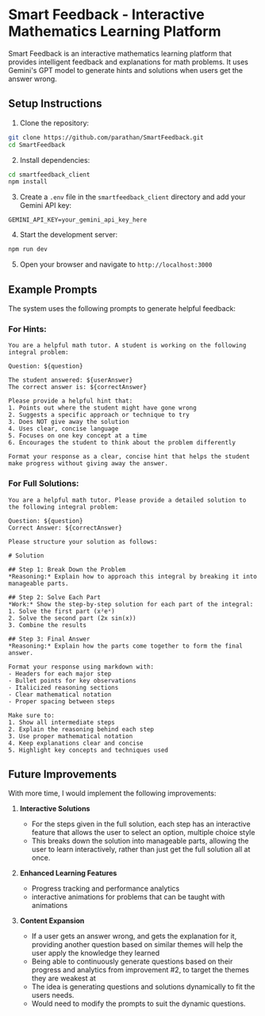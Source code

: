 # Smart Feedback - Interactive Mathematics Learning Platform

Smart Feedback is an interactive mathematics learning platform that provides intelligent feedback and explanations for math problems. It uses Gemini's GPT model to generate hints and solutions when users get the answer wrong.

## Setup Instructions

1. Clone the repository:
```bash
git clone https://github.com/parathan/SmartFeedback.git
cd SmartFeedback
```

2. Install dependencies:
```bash
cd smartfeedback_client
npm install
```

3. Create a `.env` file in the `smartfeedback_client` directory and add your Gemini API key:
```
GEMINI_API_KEY=your_gemini_api_key_here
```

4. Start the development server:
```bash
npm run dev
```

5. Open your browser and navigate to `http://localhost:3000`

## Example Prompts

The system uses the following prompts to generate helpful feedback:

### For Hints:
```
You are a helpful math tutor. A student is working on the following integral problem:

Question: ${question}

The student answered: ${userAnswer}
The correct answer is: ${correctAnswer}

Please provide a helpful hint that:
1. Points out where the student might have gone wrong
2. Suggests a specific approach or technique to try
3. Does NOT give away the solution
4. Uses clear, concise language
5. Focuses on one key concept at a time
6. Encourages the student to think about the problem differently

Format your response as a clear, concise hint that helps the student make progress without giving away the answer.
```

### For Full Solutions:
```
You are a helpful math tutor. Please provide a detailed solution to the following integral problem:

Question: ${question}
Correct Answer: ${correctAnswer}

Please structure your solution as follows:

# Solution

## Step 1: Break Down the Problem
*Reasoning:* Explain how to approach this integral by breaking it into manageable parts.

## Step 2: Solve Each Part
*Work:* Show the step-by-step solution for each part of the integral:
1. Solve the first part (x²eˣ)
2. Solve the second part (2x sin(x))
3. Combine the results

## Step 3: Final Answer
*Reasoning:* Explain how the parts come together to form the final answer.

Format your response using markdown with:
- Headers for each major step
- Bullet points for key observations
- Italicized reasoning sections
- Clear mathematical notation
- Proper spacing between steps

Make sure to:
1. Show all intermediate steps
2. Explain the reasoning behind each step
3. Use proper mathematical notation
4. Keep explanations clear and concise
5. Highlight key concepts and techniques used
```

## Future Improvements

With more time, I would implement the following improvements:

1. **Interactive Solutions**
   - For the steps given in the full solution, each step has an interactive feature that allows the user to select an option, multiple choice style
   - This breaks down the solution into manageable parts, allowing the user to learn interactively, rather than just get the full solution all at once.

2. **Enhanced Learning Features**
   - Progress tracking and performance analytics
   - interactive animations for problems that can be taught with animations

3. **Content Expansion**
   - If a user gets an answer wrong, and gets the explanation for it, providing another question based on similar themes will help the user apply the knowledge they learned
   - Being able to continuously generate questions based on their progress and analytics from improvement #2, to target the themes they are weakest at
   - The idea is generating questions and solutions dynamically to fit the users needs.
   - Would need to modify the prompts to suit the dynamic questions.

